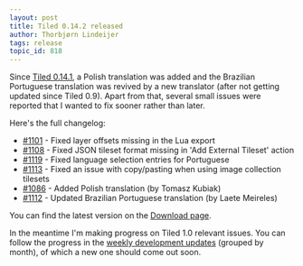```yaml
---
layout: post
title: Tiled 0.14.2 released
author: Thorbjørn Lindeijer
tags: release
topic_id: 818
---
```


Since [Tiled 0.14.1][1], a Polish translation was added and the Brazilian Portuguese translation was revived by a new translator (after not getting updated since Tiled 0.9). Apart from that, several small issues were reported that I wanted to fix sooner rather than later.

Here's the full changelog:

* [#1101](https://github.com/bjorn/tiled/issues/1101) - Fixed layer offsets missing in the Lua export
* [#1108](https://github.com/bjorn/tiled/issues/1108) - Fixed JSON tileset format missing in 'Add External Tileset' action
* [#1119](https://github.com/bjorn/tiled/issues/1119) - Fixed language selection entries for Portuguese
* [#1113](https://github.com/bjorn/tiled/issues/1113) - Fixed an issue with copy/pasting when using image collection tilesets
* [#1086](https://github.com/bjorn/tiled/pull/1086) - Added Polish translation (by Tomasz Kubiak)
* [#1112](https://github.com/bjorn/tiled/pull/1112) - Updated Brazilian Portuguese translation (by Laete Meireles)

You can find the latest version on the [Download page][3].

In the meantime I'm making progress on Tiled 1.0 relevant issues. You can follow the progress in the [weekly development updates][2] (grouped by month), of which a new one should come out soon.



  [1]: http://discourse.mapeditor.org/t/tiled-0-14-1-released/788
  [2]: http://discourse.mapeditor.org/c/development
  [3]: http://www.mapeditor.org/download
